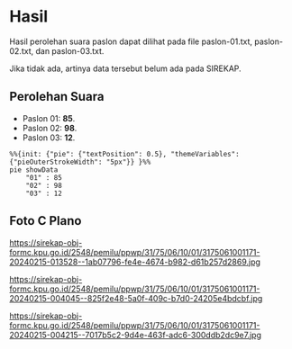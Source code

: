 # Hasil

Hasil perolehan suara paslon dapat dilihat pada file paslon-01.txt, paslon-02.txt, dan paslon-03.txt.

Jika tidak ada, artinya data tersebut belum ada pada SIREKAP.

## Perolehan Suara

 * Paslon 01: **85**.
 * Paslon 02: **98**.
 * Paslon 03: **12**.

```mermaid
%%{init: {"pie": {"textPosition": 0.5}, "themeVariables": {"pieOuterStrokeWidth": "5px"}} }%%
pie showData
    "01" : 85
    "02" : 98
    "03" : 12
```
## Foto C Plano

https://sirekap-obj-formc.kpu.go.id/2548/pemilu/ppwp/31/75/06/10/01/3175061001171-20240215-013528--1ab07796-fe4e-4674-b982-d61b257d2869.jpg

https://sirekap-obj-formc.kpu.go.id/2548/pemilu/ppwp/31/75/06/10/01/3175061001171-20240215-004045--825f2e48-5a0f-409c-b7d0-24205e4bdcbf.jpg

https://sirekap-obj-formc.kpu.go.id/2548/pemilu/ppwp/31/75/06/10/01/3175061001171-20240215-004215--7017b5c2-9d4e-463f-adc6-300ddb2dc9e7.jpg

